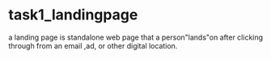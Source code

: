 # task1_landingpage
 a landing page is standalone web page that a person"lands"on after clicking through from an email ,ad, or other digital location.

